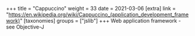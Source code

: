 +++
title = "Cappuccino"
weight = 33
date = 2021-03-06
[extra]
link = "https://en.wikipedia.org/wiki/Cappuccino_(application_development_framework)"
[taxonomies]
groups = ["jslib"]
+++
Web application framework - see Objective-J

